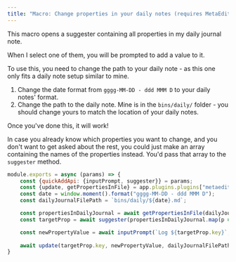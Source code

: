 ```yaml
---
title: "Macro: Change properties in your daily notes (requires MetaEdit)"
---
```


This macro opens a suggester containing all properties in my daily journal note.

When I select one of them, you will be prompted to add a value to it.

To use this, you need to change the path to your daily note - as this one only fits a daily note setup similar to mine.
1. Change the date format from ``gggg-MM-DD - ddd MMM D`` to your daily notes' format.
2. Change the path to the daily note. Mine is in the ``bins/daily/`` folder - you should change yours to match the location of your daily notes.

Once you've done this, it will work!

In case you already know which properties you want to change, and you don't want to get asked about the rest, you could just make an array containing the names of the properties instead. You'd pass that array to the ``suggester`` method.

````js
module.exports = async (params) => {
    const {quickAddApi: {inputPrompt, suggester}} = params;
    const {update, getPropertiesInFile} = app.plugins.plugins["metaedit"].api;
    const date = window.moment().format("gggg-MM-DD - ddd MMM D");
    const dailyJournalFilePath = `bins/daily/${date}.md`;

    const propertiesInDailyJournal = await getPropertiesInFile(dailyJournalFilePath);
    const targetProp = await suggester(propertiesInDailyJournal.map(p => p.key), propertiesInDailyJournal);

    const newPropertyValue = await inputPrompt(`Log ${targetProp.key}`, targetProp.content, targetProp.content);
    
    await update(targetProp.key, newPropertyValue, dailyJournalFilePath);
}
````